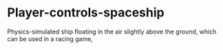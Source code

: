 # Player-controls-spaceship
Physics-simulated ship floating in the air slightly above the ground, which can be used in a racing game, 
